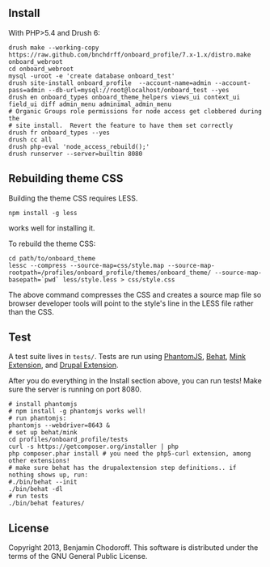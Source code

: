 

Install
-------

With PHP>5.4 and Drush 6:

```
drush make --working-copy https://raw.github.com/bnchdrff/onboard_profile/7.x-1.x/distro.make onboard_webroot
cd onboard_webroot
mysql -uroot -e 'create database onboard_test'
drush site-install onboard_profile  --account-name=admin --account-pass=admin --db-url=mysql://root@localhost/onboard_test --yes
drush en onboard_types onboard_theme_helpers views_ui context_ui field_ui diff admin_menu adminimal_admin_menu
# Organic Groups role permissions for node access get clobbered during the 
# site install.  Revert the feature to have them set correctly
drush fr onboard_types --yes
drush cc all
drush php-eval 'node_access_rebuild();'
drush runserver --server=builtin 8080
```

Rebuilding theme CSS
--------------------

Building the theme CSS requires LESS. 

```
npm install -g less
```

works well for installing it.

To rebuild the theme CSS:

```
cd path/to/onboard_theme
lessc --compress --source-map=css/style.map --source-map-rootpath=/profiles/onboard_profile/themes/onboard_theme/ --source-map-basepath=`pwd` less/style.less > css/style.css
```

The above command compresses the CSS and creates a source map file so browser
developer tools will point to the style's line in the LESS file rather than
the CSS.

Test
----

A test suite lives in `tests/`. Tests are run using [PhantomJS](http://phantomjs.org/), [Behat](http://behat.org), [Mink Extension](http://extensions.behat.org/mink/), and [Drupal Extension](https://github.com/jhedstrom/drupalextension).

After you do everything in the Install section above, you can run tests! Make sure the server is running on port 8080.

```
# install phantomjs
# npm install -g phantomjs works well!
# run phantomjs:
phantomjs --webdriver=8643 &
# set up behat/mink
cd profiles/onboard_profile/tests
curl -s https://getcomposer.org/installer | php
php composer.phar install # you need the php5-curl extension, among other extensions!
# make sure behat has the drupalextension step definitions.. if nothing shows up, run:
#./bin/behat --init
./bin/behat -dl
# run tests
./bin/behat features/
```

License
-------

Copyright 2013, Benjamin Chodoroff. This software is distributed under the terms of the GNU General Public License.
